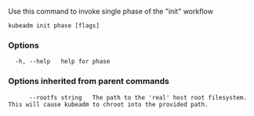 
Use this command to invoke single phase of the "init" workflow

```
kubeadm init phase [flags]
```

### Options

```
  -h, --help   help for phase
```

### Options inherited from parent commands

```
      --rootfs string   The path to the 'real' host root filesystem. This will cause kubeadm to chroot into the provided path.
```
